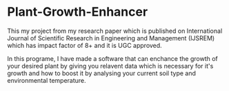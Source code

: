 # Plant-Growth-Enhancer

This my project from my research paper which is published on International Journal of Scientific Research in Engineering and Management (IJSREM) which has impact factor of 8+ and it is UGC approved.

In this programe, I have made a software that can enchance the growth of your desired plant by giving you relavent data which is necessary for it's growth and how to boost it by analysing your current soil type and environmental temperature.
